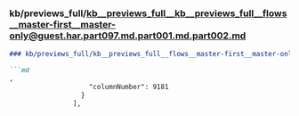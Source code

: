 ### kb/previews_full/kb__previews_full__kb__previews_full__flows__master-first__master-only@guest.har.part097.md.part001.md.part002.md

```md
### kb/previews_full/kb__previews_full__flows__master-first__master-only@guest.har.part097.md.part001.md (part 002)

```md
,
                    "columnNumber": 9181
                  }
                ],
           
```

```

```
